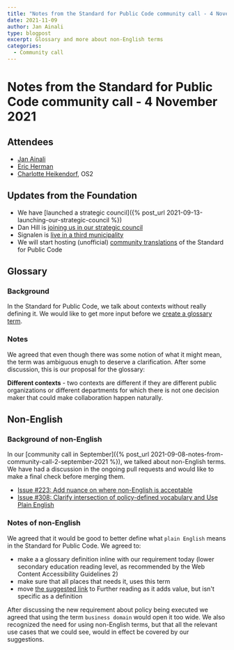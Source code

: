 ```yaml
---
title: "Notes from the Standard for Public Code community call - 4 November 2021"
date: 2021-11-09
author: Jan Ainali
type: blogpost
excerpt: Glossary and more about non-English terms
categories:
  - Community call
---
```


# Notes from the Standard for Public Code community call - 4 November 2021

## Attendees

* [Jan Ainali](https://publiccode.net/team/jan-ainali.html)
* [Eric Herman](https://publiccode.net/team/eric-herman.html)
* [Charlotte Heikendorf](https://www.os2.eu/om-os2), OS2

## Updates from the Foundation

* We have [launched a strategic council]({% post_url 2021-09-13-launching-our-strategic-council %})
* Dan Hill is [joining us in our strategic council](https://about.publiccode.net/organization/strategic-council.html)
* Signalen is [live in a third municipality](https://meldingen.alphenaandenrijn.nl/)
* We will start hosting (unofficial) [community translations](https://github.com/publiccodenet/community-translations-standard) of the Standard for Public Code

## Glossary

### Background

In the Standard for Public Code, we talk about contexts without really defining it.
We would like to get more input before we [create a glossary term](https://github.com/publiccodenet/standard/issues/529).

### Notes

We agreed that even though there was some notion of what it might mean, the term was ambiguous enugh to deserve a clarification.
After some discussion, this is our proposal for the glossary:

**Different contexts** - two contexts are different if they are different public organizations or different departments for which there is not one decision maker that could make collaboration happen naturally.

## Non-English

### Background of non-English

In our [community call in September]({% post_url 2021-09-08-notes-from-community-call-2-september-2021 %}), we talked about non-English terms.
We have had a discussion in the ongoing pull requests and would like to make a final check before merging them.

* [Issue #223: Add nuance on where non-English is acceptable](https://github.com/publiccodenet/standard/pull/527)
* [Issue #308: Clarify intersection of policy-defined vocabulary and Use Plain English](https://github.com/publiccodenet/standard/pull/528)

### Notes of non-English

We agreed that it would be good to better define what `plain English` means in the Standard for Public Code.
We agreed to:

* make a a glossary definition inline with our requirement today (lower secondary education reading level, as recommended by the Web Content Accessibility Guidelines 2)
* make sure that all places that needs it, uses this term
* move [the suggested link](https://www.plainlanguage.gov/about/definitions/) to Further reading as it adds value, but isn't specific as a definition

After discussing the new requirement about policy being executed we agreed that using the term `business domain` would open it too wide.
We also recognized the need for using non-English terms, but that all the relevant use cases that we could see, would in effect be covered by our suggestions.

